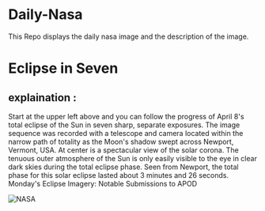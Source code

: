 # Daily-Nasa

This Repo displays the daily nasa image and the description of the image.

<!--NASA-->
# Eclipse in Seven
## explaination :

Start at the upper left above and you can follow the progress of April 8's total eclipse of the Sun in seven sharp, separate exposures. The image sequence was recorded with a telescope and camera located within the narrow path of totality as the Moon's shadow swept across Newport, Vermont, USA. At center is a spectacular view of the solar corona. The tenuous outer atmosphere of the Sun is only easily visible to the eye in clear dark skies during the total eclipse phase. Seen from Newport, the total phase for this solar eclipse lasted about 3 minutes and 26 seconds.   Monday's Eclipse Imagery: Notable Submissions to APOD

![NASA](https://apod.nasa.gov/apod/image/2404/2024_Eclipse_05XTan1024.jpg)
<!--/NASA-->